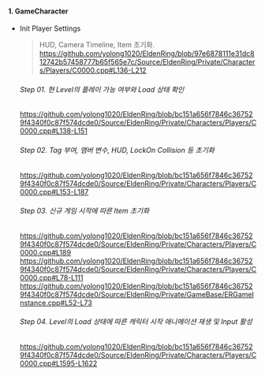 #### 1. GameCharacter
* Init Player Settings
  > HUD, Camera Timeline, Item 초기화.
  https://github.com/yolong1020/EldenRing/blob/97e6878111e31dc812742b57458777b65f565e7c/Source/EldenRing/Private/Characters/Players/C0000.cpp#L136-L212
  
  ###### Step 01. 현 Level의 플레이 가능 여부와 Load 상태 확인
  https://github.com/yolong1020/EldenRing/blob/bc151a656f7846c367529f4340f0c87f574dcde0/Source/EldenRing/Private/Characters/Players/C0000.cpp#L138-L151
  ###### Step 02. Tag 부여, 맴버 변수, HUD, LockOn Collision 등 초기화
  https://github.com/yolong1020/EldenRing/blob/bc151a656f7846c367529f4340f0c87f574dcde0/Source/EldenRing/Private/Characters/Players/C0000.cpp#L153-L187
  ###### Step 03. 신규 게임 시작에 따른 Item 초기화
  https://github.com/yolong1020/EldenRing/blob/bc151a656f7846c367529f4340f0c87f574dcde0/Source/EldenRing/Private/Characters/Players/C0000.cpp#L189
  https://github.com/yolong1020/EldenRing/blob/bc151a656f7846c367529f4340f0c87f574dcde0/Source/EldenRing/Private/Characters/Players/C0000.cpp#L78-L111
  https://github.com/yolong1020/EldenRing/blob/bc151a656f7846c367529f4340f0c87f574dcde0/Source/EldenRing/Private/GameBase/ERGameInstance.cpp#L52-L73
  ###### Step 04. Level의 Load 상태에 따른 캐릭터 시작 애니메이션 재생 및 Input 활성
  https://github.com/yolong1020/EldenRing/blob/bc151a656f7846c367529f4340f0c87f574dcde0/Source/EldenRing/Private/Characters/Players/C0000.cpp#L1595-L1622
